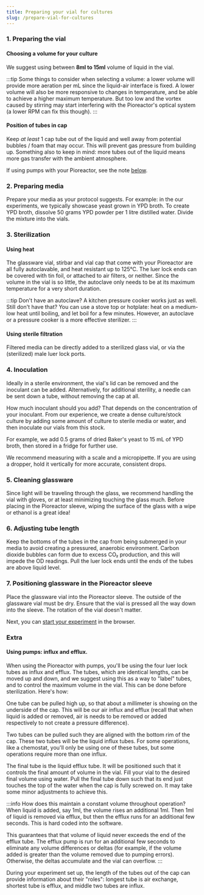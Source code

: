 ```yaml
---
title: Preparing your vial for cultures
slug: /prepare-vial-for-cultures
---
```


### 1. Preparing the vial

#### Choosing a volume for your culture

We suggest using between **8ml to 15ml** volume of liquid in the vial.

:::tip
Some things to consider when selecting a volume: a lower volume will provide more aeration per mL since the liquid-air interface is fixed. A lower volume will also be more responsive to changes in temperature, and be able to achieve a higher maximum temperature. But too low and the vortex caused by stirring may start interfering with the Pioreactor's optical system (a lower RPM can fix this though).
:::

#### Position of tubes in cap

Keep _at least_ 1 cap tube out of the liquid and well away from potential bubbles / foam that may occur. This will prevent gas pressure from building up. Something also to keep in mind: more tubes out of the liquid means more gas transfer with the ambient atmosphere.

If using pumps with your Pioreactor, see the note [below](/user-guide/prepare-vial-for-cultures#using-pumps-influx-and-efflux).

### 2. Preparing media 

Prepare your media as your protocol suggests. For example: in the our experiments, we typically showcase yeast grown in YPD broth. To create YPD broth, dissolve 50 grams YPD powder per 1 litre distilled water. Divide the mixture into the vials.

### 3. Sterilization


#### Using heat

The glassware vial, stirbar and vial cap that come with your Pioreactor are all fully autoclavable, and heat resistant up to 125℃. The luer lock ends can be covered with tin foil, or attached to air filters, or neither. Since the volume in the vial is so little, the autoclave only needs to be at its maximum temperature for a very short duration.

:::tip
Don't have an autoclave? A kitchen pressure cooker works just as well. Still don't have that? You can use a stove top or hotplate: heat on a medium-low heat until boiling, and let boil for a few minutes. However, an autoclave or a pressure cooker is a more effective sterilizer.
:::


#### Using sterile filtration

Filtered media can be directly added to a sterilized glass vial, or via the (sterilized) male luer lock ports.


### 4. Inoculation

Ideally in a sterile environment, the vial's lid can be removed and the inoculant can be added. Alternatively, for additional sterility, a needle can be sent down a tube, without removing the cap at all.

How much inoculant should you add? That depends on the concentration of your inoculant. From our experience, we create a dense culture/stock culture by adding some amount of culture to sterile media or water, and then inoculate our vials from this stock. 

For example, we add 0.5 grams of dried Baker's yeast to 15 mL of YPD broth, then stored in a fridge for further use. 

We recommend measuring with a scale and a micropipette. If you are using a dropper, hold it vertically for more accurate, consistent drops. 


### 5. Cleaning glassware

Since light will be traveling through the glass, we recommend handling the vial with gloves, or at least minimizing touching the glass much. Before placing in the Pioreactor sleeve, wiping the surface of the glass with a wipe or ethanol is a great idea!

### 6. Adjusting tube length

Keep the bottoms of the tubes in the cap from being submerged in your media to avoid creating a pressured, anaerobic environment. Carbon dioxide bubbles can form due to excess CO₂ production, and this will impede the OD readings. Pull the luer lock ends until the ends of the tubes are above liquid level.

### 7. Positioning glassware in the Pioreactor sleeve

Place the glassware vial into the Pioreactor sleeve. The outside of the glassware vial must be dry. Ensure that the vial is pressed all the way down into the sleeve. The rotation of the vial doesn't matter.


Next, you can [start your experiment](http://localhost:3001/user-guide/set-up-an-experiment) in the browser.


### Extra
#### Using pumps: influx and efflux.

When using the Pioreactor with pumps, you'll be using the four luer lock tubes as influx and efflux. The tubes, which are identical lengths, can be moved up and down, and we suggest using this as a way to "label" tubes, and to control the maximum volume in the vial. This can be done before sterilization. Here's how:

One tube can be pulled high up, so that about a millimeter is showing on the underside of the cap. This will be our air influx and efflux (recall that when liquid is added or removed, air is needs to be removed or added respectively to not create a pressure difference).

Two tubes can be pulled such they are aligned with the bottom rim of the cap. These two tubes will be the liquid influx tubes. For some operations, like a chemostat, you'll only be using one of these tubes, but some operations require more than one influx.

The final tube is the liquid efflux tube. It will be positioned such that it controls the final amount of volume in the vial. Fill your vial to the desired final volume using water. Pull the final tube down such that its end just touches the top of the water when the cap is fully screwed on. It may take some minor adjustments to achieve this.

:::info
How does this maintain a constant volume throughout operation? When liquid is added, say 1ml, the volume rises an additional 1ml. Then 1ml of liquid is removed via efflux, but then the efflux runs for an additional few seconds. This is hard coded into the software.

This guarantees that that volume of liquid never exceeds the end of the efflux tube. The efflux pump is run for an additional few seconds to eliminate any volume differences or deltas (for example, if the volume added is greater than the volume removed due to pumping errors). Otherwise, the deltas accumulate and the vial can overflow.
:::

During your experiment set up, the length of the tubes out of the cap can provide information about their "roles": longest tube is air exchange, shortest tube is efflux, and middle two tubes are influx.



